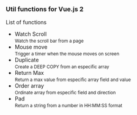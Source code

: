 <h3>Util functions for Vue.js 2</h3>

<p>List of functions</p>

<ul>
<li>Watch Scroll<br><small>Watch the scroll bar from a page</small></li>
<li>Mouse move<br><small>Trigger a timer when the mouse moves on screen </small></li>
<li>Duplicate<br><small>Create a DEEP COPY from an especific array</small></li>
<li>Return Max<br><small>Return a max value from especific array field and value</small></li>
<li>Order array<br><small>Ordinate array from especific field and direction</small></li>
<li>Pad<br><small>Return a string from a number in HH:MM:SS format</small></li>
</ul>